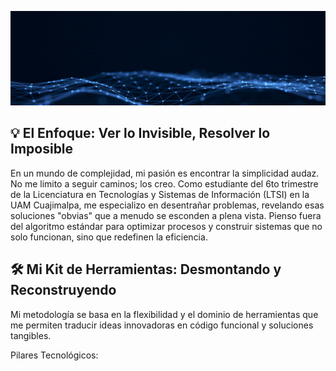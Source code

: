 ![Heder](images/heder.gif)

## 💡 El Enfoque: Ver lo Invisible, Resolver lo Imposible


En un mundo de complejidad, mi pasión es encontrar la simplicidad audaz. No me limito a seguir caminos; los creo. Como estudiante del 6to trimestre de la Licenciatura en Tecnologías y Sistemas de Información (LTSI) en la UAM Cuajimalpa, me especializo en desentrañar problemas, revelando esas soluciones "obvias" que a menudo se esconden a plena vista. Pienso fuera del algoritmo estándar para optimizar procesos y construir sistemas que no solo funcionan, sino que redefinen la eficiencia.

## 🛠️ Mi Kit de Herramientas: Desmontando y Reconstruyendo

Mi metodología se basa en la flexibilidad y el dominio de herramientas que me permiten traducir ideas innovadoras en código funcional y soluciones tangibles.

Pilares Tecnológicos:
